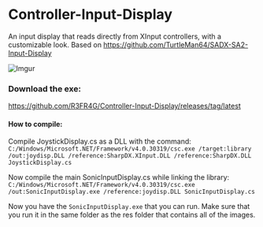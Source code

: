 # Controller-Input-Display
An input display that reads directly from XInput controllers, with a customizable look. Based on https://github.com/TurtleMan64/SADX-SA2-Input-Display  
    
![Imgur](https://refrag.s-ul.eu/EdMDkU3w)    

### Download the exe:     
https://github.com/R3FR4G/Controller-Input-Display/releases/tag/latest     
     
     
#### How to compile:     
     
Compile JoystickDisplay.cs as a DLL with the command:    
`C:/Windows/Microsoft.NET/Framework/v4.0.30319/csc.exe /target:library /out:joydisp.DLL /reference:SharpDX.XInput.DLL /reference:SharpDX.DLL JoystickDisplay.cs`    
    
Now compile the main SonicInputDisplay.cs while linking the library:    
`C:/Windows/Microsoft.NET/Framework/v4.0.30319/csc.exe /out:SonicInputDisplay.exe /reference:joydisp.DLL SonicInputDisplay.cs`    
    
Now you have the `SonicInputDisplay.exe` that you can run. Make sure that you run it in the same folder as the res folder that contains all of the images.     
